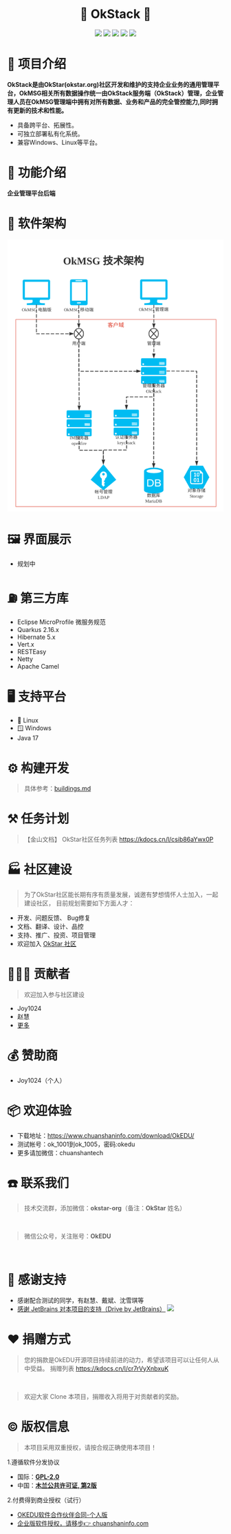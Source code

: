 <h1 align="center">👑 OkStack 👑</h1>

<p align="center">
  <img src="https://img.shields.io/badge/build-passing-brightgreen.svg">
  <img src="https://img.shields.io/badge/platform-Windows%20|%20Linux%20|%20Web-brightgreen.svg">
  <img src="https://img.shields.io/badge/license-MulanPubL%202.0-blue.svg">
  <img src="https://img.shields.io/badge/JDK-17-blue.svg">
  <img src="https://img.shields.io/badge/Quarkus-2.16.x-blue.svg">
</p>

# 🎁 项目介绍

**OkStack是由OkStar(okstar.org)社区开发和维护的支持企业业务的通用管理平台，OkMSG相关所有数据操作统一由OkStack服务端（OkStack）管理，企业管理人员在OkMSG管理端中拥有对所有数据、业务和产品的完全管控能力,同时拥有更新的技术和性能。**
- 具备跨平台、拓展性。
- 可独立部署私有化系统。
- 兼容Windows、Linux等平台。

# 🧭 功能介绍
**企业管理平台后端**

# 🏢 软件架构

![架构图](./docs/assets/OkMSG-arch.png "架构图")

# 🖼️ 界面展示
- 规划中

# ⛽ 第三方库
- Eclipse MicroProfile 微服务规范
- Quarkus 2.16.x
- Hibernate 5.x
- Vert.x
- RESTEasy
- Netty
- Apache Camel

# 🖥️ 支持平台
- 🐧 Linux
- 🪟 Windows
- Java 17

# ⚙️ 构建开发
> 具体参考：[buildings.md](docs%2Fbuildings.md)

# ⚒️ 任务计划
> 【金山文档】 OkStar社区任务列表 https://kdocs.cn/l/csib86aYwx0P


# 🏭 社区建设

> 为了OkStar社区能长期有序有质量发展，诚邀有梦想情怀人士加入，一起建设社区，
> 目前规划需要如下方面人才：

- 开发、问题反馈、 Bug修复
- 文档、翻译、设计、品控
- 支持、推广、投资、项目管理
- 欢迎加入 [OkStar 社区](http://okstar.org)


# 🧑‍🤝‍🧑 贡献者
> 欢迎加入参与社区建设
- Joy1024
- 赵慧
- [更多](https://gitee.com/okstar-org/ok-stack-backend/contributors?ref=master)

# 💰 赞助商

- Joy1024（个人）

# 📦 欢迎体验
- 下载地址：https://www.chuanshaninfo.com/download/OkEDU/
- 测试帐号：ok_1001到ok_1005，密码:okedu
- 更多请加微信：chuanshantech

# ☎️ 联系我们

> 技术交流群，添加微信：**okstar-org**（备注：**OkStar** 姓名）
<div>
  <img src="https://gitee.com/okstar-org/ok-edu-desktop/raw/develop/docs/assets/assistant-OkEDU.jpg" width="240"  alt=""/> 
</div>

> 微信公众号，关注账号：**OkEDU**
<div>
  <img src="https://gitee.com/okstar-org/ok-edu-desktop/raw/develop/docs/assets/gzh-OkEDU.jpg" width="240"  alt=""/> 
</div>

# 🙏 感谢支持
- 感谢配合测试的同学，有赵慧、戴斌、沈雪琪等
- [感谢 JetBrains 对本项目的支持（Drive by JetBrains）](https://jb.gg/OpenSourceSupport) <img width="64" src="https://resources.jetbrains.com/storage/products/company/brand/logos/jb_beam.svg?_ga=2.83044246.1221182059.1672752920-1856866598.1665301971&_gl=1*3fzoi7*_ga*MTg1Njg2NjU5OC4xNjY1MzAxOTcx*_ga_9J976DJZ68*MTY3Mjc1MjkyMC40LjEuMTY3Mjc1NDM0Ni4wLjAuMA">

# ❤️ 捐赠方式

> 您的捐款是OkEDU开源项目持续前进的动力，希望该项目可以让任何人从中受益。
> 捐赠列表 https://kdocs.cn/l/cr7rVyXnbxuK

<div>
<img src="https://gitee.com/okstar-org/ok-edu-desktop/raw/develop/docs/donate/wx.jpg" width="240"  alt=""/> 
<img src="https://gitee.com/okstar-org/ok-edu-desktop/raw/develop/docs/donate/zfb.jpg" width="240"  alt=""/>
</div>

> 欢迎大家 Clone 本项目，捐赠收入将用于对贡献者的奖励。

# ©️ 版权信息

> 本项目采用双重授权，请按合规正确使用本项目！

1.遵循软件分发协议
  - 国际：**[GPL-2.0](https://opensource.org/license/gpl-2-0/)**
  - 中国：**[木兰公共许可证, 第2版](https://opensource.org/license/mulanpsl-2-0/)**

2.付费得到商业授权（试行）
- [OKEDU软件合作伙伴合同-个人版](https://www.kdocs.cn/l/cgdtyImooeol)
- [企业版软件授权，请移步👉 chuanshaninfo.com](https://www.chuanshaninfo.com/)

